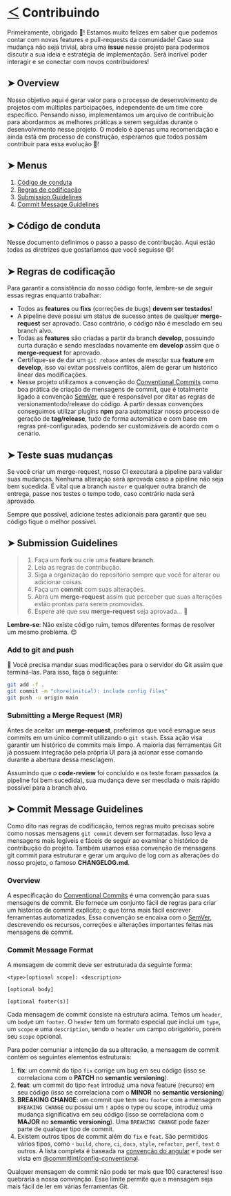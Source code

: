 # [＜](README.md) Contribuindo

Primeiramente, obrigado 🎉! Estamos muito felizes em saber que podemos contar com novas features e pull-requests da comunidade! Caso sua mudança não seja trivial, abra uma **issue** nesse projeto para podermos discutir a sua ideia e estratégia de implementação. Será incrível poder interagir e se conectar com novos contribuidores!

## ➤ Overview

Nosso objetivo aqui é gerar valor para o processo de desenvolvimento de projetos com múltiplas participações, independente de um time core específico. Pensando nisso, implementamos um arquivo de contribuição para abordarmos as melhores práticas a serem seguidas durante o desenvolvimento nesse projeto. O modelo é apenas uma recomendação e ainda está em processo de construção, esperamos que todos possam contribuir para essa evolução 🤗!

## ➤ Menus

1. [Código de conduta](#-código-de-conduta)
1. [Regras de codificação](#-regras-de-codificação)
1. [Submission Guidelines](#-submission-guidelines)
1. [Commit Message Guidelines](#-commit-message-guidelines)

## ➤ Código de conduta

Nesse documento definimos o passo a passo de contribução. Aqui estão todas as diretrizes que gostaríamos que você seguisse 😄!

## ➤ Regras de codificação


Para garantir a consistência do nosso código fonte, lembre-se de seguir essas regras enquanto trabalhar:

- Todos as **features** ou **fixs** (correções de bugs) **devem ser testados**!
- A pipeline deve possui um status de sucesso antes de qualquer **merge-request** ser aprovado. Caso contrário, o código não é mesclado em seu branch alvo.
- Todas as **features** são criadas a partir da branch **develop**, possuindo curta duração e sendo mescladas novamente em **develop** assim que o **merge-request** for aprovado.
- Certifique-se de dar um `git rebase` antes de mesclar sua **feature** em **develop**, isso vai evitar possíveis conflitos, além de gerar um histórico linear das modificações.
- Nesse projeto utilizamos a convenção do [Conventional Commits](https://www.conventionalcommits.org/en/v1.0.0/) como boa prática de criação de mensagens de commit, que é totalmente ligado a convenção [SemVer](https://semver.org/), que é responsável por ditar as regras de versionamentodo/release do código. A partir dessas convenções conseguimos utilizar plugins **npm** para automatizar nosso processo de geração de **tag/release**, tudo de forma automática e com base em regras pré-configuradas, podendo ser customizáveis de acordo com o cenário.

## ➤ Teste suas mudanças

Se você criar um merge-request, nosso CI executará a pipeline para validar suas mudanças. Nenhuma alteração será aprovada caso a pipeline não seja bem sucedida. É vital que a branch `master` e qualquer outra branch de entrega, passe nos testes o tempo todo, caso contrário nada será aprovado.

Sempre que possível, adicione testes adicionais para garantir que seu código fique o melhor possível.

## ➤ Submission Guidelines

>
> 1. Faça um **fork** ou crie uma **feature branch**. 
> 1. Leia as regras de contribução.
> 1. Siga a organização do repositório sempre que você for alterar ou adicionar coisas.
> 1. Faça um **commit** com suas alterações.
> 1. Abra um **merge-request** assim que perceber que suas alterações estão prontas para serem promovidas.
> 1. Espere até que seu **merge-request** seja aprovada... 🚀
>

**Lembre-se**: Não existe código ruim, temos diferentes formas de resolver um mesmo problema. 😊

### Add to git and push

📝 Você precisa mandar suas modificações para o servidor do Git assim que terminá-las. Para isso, faça o seguinte:

```bash
git add -f .
git commit -m "chore(initial): include config files"
git push -u origin main
```

### Submitting a Merge Request (MR)

Antes de aceitar um **merge-request**, preferimos que você esmague seus commits em um único commit utilizando o `git stash`. Essa ação visa garantir um histórico de commits mais limpo. A maioria das ferramentas Git já possuem integração pela própria UI para já acionar esse comando durante a abertura dessa mesclagem.

Assumindo que o **code-review** foi concluído e os teste foram passados (a pipeline foi bem sucedida), sua mudança deve ser mesclada o mais rápido possível para a branch alvo.

## ➤ Commit Message Guidelines

Como dito nas regras de codificação, temos regras muito precisas sobre como nossas mensagens `git commit` devem ser formatadas. Isso leva a mensagens mais legíveis e fáceis de seguir ao examinar o histórico de contribução do projeto. Também usamos essa convenção de mensagens git commit para estruturar e gerar um arquivo de log com as alterações do nosso projeto, o famoso **CHANGELOG.md**.

### Overview

A especificação do [Conventional Commits](https://www.conventionalcommits.org/en/v1.0.0/) é uma convenção para suas mensagens de commit. Ele fornece um conjunto fácil de regras para criar um histórico de commit explícito; o que torna mais fácil escrever ferramentas automatizadas. Essa convenção se encaixa com o [SemVer](https://semver.org/), descrevendo os recursos, correções e alterações importantes feitas nas mensagens de commit.

### Commit Message Format

A mensagem de commit deve ser estruturada da seguinte forma:

```text
<type>[optional scope]: <description>

[optional body]

[optional footer(s)]
```

Cada mensagem de commit consiste na estrutura acima. Temos um `header`, um `body`e um `footer`. O `header` tem um formato especial que inclui um `type`, um `scope` e uma `description`, sendo o `header` um campo obrigatório, porém seu `scope` opcional.

Para poder comuniar a intenção da sua alteração, a mensagem de commit contém os seguintes elementos estruturais:

1. **fix**: um commit do tipo `fix` corrige um bug em seu código (isso se correlaciona com o **PATCH** no **semantic versioning**).
1. **feat**: um commit do tipo `feat` introduz uma nova feature (recurso) em seu código (isso se correlaciona com o **MINOR** no **semantic versioning**)
1. **BREAKING CHANGE**: um commit que tem seu `footer` com a mensagem `BREAKING CHANGE` ou possui um `!` após o type ou scope, introduz uma mudança significativa em seu código (isso se correlaciona com o **MAJOR** no **semantic versioning**). Uma `BREAKING CHANGE` pode fazer parte de qualquer tipo de commit.
1. Existem outros tipos de commit além do `fix` e `feat`. São permitidos vários tipos, como - `build`, `chore`, `ci`, `docs`, `style`, `refactor`, `perf`, `test` e outros. A lista completa é baseada na [convenção do angular](https://github.com/angular/angular/blob/22b96b9/CONTRIBUTING.md#-commit-message-guidelines) e pode ser vista em [@commitlint/config-conventional](https://github.com/conventional-changelog/commitlint/tree/master/%40commitlint/config-conventional).

Qualquer mensagem de commit não pode ter mais que 100 caracteres! Isso quebraria a nossa convenção. Esse limite permite que a mensagem seja mais fácil de ler em várias ferramentas Git.
